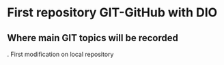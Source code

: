 # First repository GIT-GitHub with DIO
## Where main GIT topics will be recorded

. First modification on local repository
